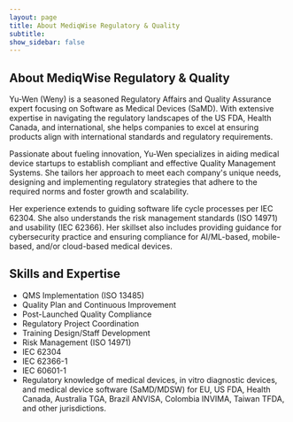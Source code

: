 ```yaml
---
layout: page
title: About MediqWise Regulatory & Quality
subtitle: 
show_sidebar: false
---
```


## About MediqWise Regulatory & Quality ##

Yu-Wen (Weny) is a seasoned Regulatory Affairs and Quality Assurance expert focusing on Software as Medical Devices (SaMD). With extensive expertise in navigating the regulatory landscapes of the US FDA, Health Canada, and international, she helps companies to excel at ensuring products align with international standards and regulatory requirements.

Passionate about fueling innovation, Yu-Wen specializes in aiding medical device startups to establish compliant and effective Quality Management Systems. She tailors her approach to meet each company's unique needs, designing and implementing regulatory strategies that adhere to the required norms and foster growth and scalability.

Her experience extends to guiding software life cycle processes per IEC 62304. She also understands the risk management standards (ISO 14971) and usability (IEC 62366). Her skillset also includes providing guidance for cybersecurity practice and ensuring compliance for AI/ML-based, mobile-based, and/or cloud-based medical devices.

## Skills and Expertise ##
- QMS Implementation (ISO 13485)
- Quality Plan and Continuous Improvement
- Post-Launched Quality Compliance
- Regulatory Project Coordination
- Training Design/Staff Development
- Risk Management (ISO 14971)
- IEC 62304
- IEC 62366-1
- IEC 60601-1
- Regulatory knowledge of medical devices, in vitro diagnostic devices, and medical device software (SaMD/MDSW) for EU, US FDA, Health Canada, Australia TGA, Brazil ANVISA, Colombia INVIMA, Taiwan TFDA, and other jurisdictions.
